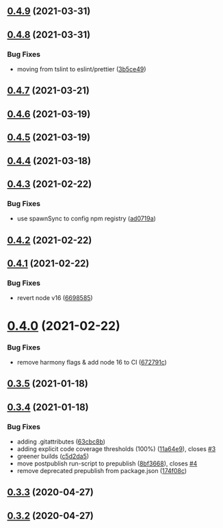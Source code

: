 ## [0.4.9](https://github.com/tufan-io/simple-ci/compare/0.4.8...0.4.9) (2021-03-31)



## [0.4.8](https://github.com/tufan-io/simple-ci/compare/0.4.7...0.4.8) (2021-03-31)


### Bug Fixes

* moving from tslint to eslint/prettier ([3b5ce49](https://github.com/tufan-io/simple-ci/commit/3b5ce495800117e1a277f62f43096fb6ad9adeef))



## [0.4.7](https://github.com/tufan-io/simple-ci/compare/0.4.6...0.4.7) (2021-03-21)



## [0.4.6](https://github.com/tufan-io/simple-ci/compare/0.4.5...0.4.6) (2021-03-19)



## [0.4.5](https://github.com/tufan-io/simple-ci/compare/0.4.4...0.4.5) (2021-03-19)



## [0.4.4](https://github.com/tufan-io/simple-ci/compare/0.4.3...0.4.4) (2021-03-18)



## [0.4.3](https://github.com/tufan-io/simple-ci/compare/0.4.2...0.4.3) (2021-02-22)


### Bug Fixes

* use spawnSync to config npm registry ([ad0719a](https://github.com/tufan-io/simple-ci/commit/ad0719a5444a1410d8e21f2fbaea6210b1c8887c))



## [0.4.2](https://github.com/tufan-io/simple-ci/compare/0.4.1...0.4.2) (2021-02-22)



## [0.4.1](https://github.com/tufan-io/simple-ci/compare/0.4.0...0.4.1) (2021-02-22)


### Bug Fixes

* revert node v16 ([6698585](https://github.com/tufan-io/simple-ci/commit/6698585ac0f114a09e5a1ada91a79e8355688aaf))



# [0.4.0](https://github.com/tufan-io/simple-ci/compare/0.3.5...0.4.0) (2021-02-22)


### Bug Fixes

* remove harmony flags & add node 16 to CI ([672791c](https://github.com/tufan-io/simple-ci/commit/672791c3b081df8bcff855d029c72e52e01bf9fb))



## [0.3.5](https://github.com/tufan-io/simple-ci/compare/0.3.4...0.3.5) (2021-01-18)



## [0.3.4](https://github.com/tufan-io/simple-ci/compare/0.3.3...0.3.4) (2021-01-18)


### Bug Fixes

* adding .gitattributes ([63cbc8b](https://github.com/tufan-io/simple-ci/commit/63cbc8b92a65e25ca61c55076d6c0616f01369bd))
* adding explicit code coverage thresholds (100%) ([11a64e9](https://github.com/tufan-io/simple-ci/commit/11a64e9ef435293e42d6fcc80f38bd61137bfcf9)), closes [#3](https://github.com/tufan-io/simple-ci/issues/3)
* greener builds ([c5d2da5](https://github.com/tufan-io/simple-ci/commit/c5d2da5b9e887d4d37ac931c6aa2c3bd99d3f3f1))
* move postpublish run-script to prepublish ([8bf3668](https://github.com/tufan-io/simple-ci/commit/8bf36689f9468be632fc2d4f6eb98adaa48616bb)), closes [#4](https://github.com/tufan-io/simple-ci/issues/4)
* remove deprecated prepublish from package.json ([174f08c](https://github.com/tufan-io/simple-ci/commit/174f08c4ec410dfbfe736624f92dd75b75cd2b7f))



## [0.3.3](https://github.com/tufan-io/simple-ci/compare/0.3.2...0.3.3) (2020-04-27)



## [0.3.2](https://github.com/tufan-io/simple-ci/compare/0.3.1...0.3.2) (2020-04-27)



